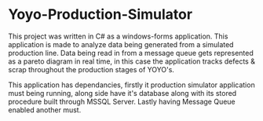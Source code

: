 # Yoyo-Production-Simulator
This project was written in C# as a windows-forms application. This application is made to analyze data being generated from a simulated production line. Data being read in from a message queue gets represented as a pareto diagram in real time, in this case the application tracks defects &amp; scrap throughout the production stages of YOYO's.

This application has dependancies, firstly it production simulator application must being running, along side have it's database along with   its stored procedure built through MSSQL Server. Lastly having Message Queue enabled another must.
